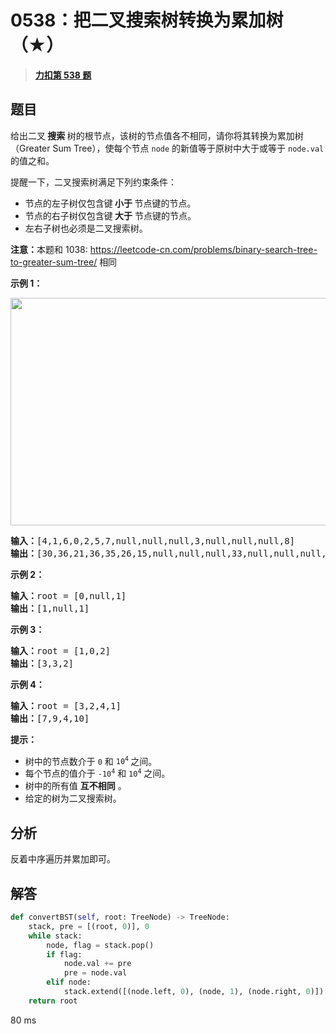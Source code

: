 # 0538：把二叉搜索树转换为累加树（★）


> <u>**[力扣第 538 题](https://leetcode.cn/problems/convert-bst-to-greater-tree/)**</u>

## 题目

<p>给出二叉<strong> 搜索 </strong>树的根节点，该树的节点值各不相同，请你将其转换为累加树（Greater Sum Tree），使每个节点 <code>node</code> 的新值等于原树中大于或等于 <code>node.val</code> 的值之和。</p>

<p>提醒一下，二叉搜索树满足下列约束条件：</p>

<ul>
<li>节点的左子树仅包含键<strong> 小于 </strong>节点键的节点。</li>
<li>节点的右子树仅包含键<strong> 大于</strong> 节点键的节点。</li>
<li>左右子树也必须是二叉搜索树。</li>
</ul>

<p><strong>注意：</strong>本题和 1038: <a href="https://leetcode-cn.com/problems/binary-search-tree-to-greater-sum-tree/">https://leetcode-cn.com/problems/binary-search-tree-to-greater-sum-tree/</a> 相同</p>



<p><strong>示例 1：</strong></p>

<p><strong><img alt="" src="https://assets.leetcode-cn.com/aliyun-lc-upload/uploads/2019/05/03/tree.png" style="height: 364px; width: 534px;"></strong></p>

<pre><strong>输入：</strong>[4,1,6,0,2,5,7,null,null,null,3,null,null,null,8]
<strong>输出：</strong>[30,36,21,36,35,26,15,null,null,null,33,null,null,null,8]
</pre>

<p><strong>示例 2：</strong></p>

<pre><strong>输入：</strong>root = [0,null,1]
<strong>输出：</strong>[1,null,1]
</pre>

<p><strong>示例 3：</strong></p>

<pre><strong>输入：</strong>root = [1,0,2]
<strong>输出：</strong>[3,3,2]
</pre>

<p><strong>示例 4：</strong></p>

<pre><strong>输入：</strong>root = [3,2,4,1]
<strong>输出：</strong>[7,9,4,10]
</pre>



<p><strong>提示：</strong></p>

<ul>
<li>树中的节点数介于 <code>0</code> 和 <code>10<sup>4</sup></code><sup> </sup>之间。</li>
<li>每个节点的值介于 <code>-10<sup>4</sup></code> 和 <code>10<sup>4</sup></code> 之间。</li>
<li>树中的所有值 <strong>互不相同</strong> 。</li>
<li>给定的树为二叉搜索树。</li>
</ul>


## 分析

反着中序遍历并累加即可。

## 解答

```python
def convertBST(self, root: TreeNode) -> TreeNode:
    stack, pre = [(root, 0)], 0
    while stack:
        node, flag = stack.pop()
        if flag:
            node.val += pre
            pre = node.val
        elif node:
            stack.extend([(node.left, 0), (node, 1), (node.right, 0)])
    return root
```
80 ms
